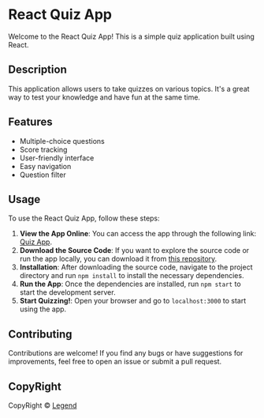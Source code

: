 # React Quiz App

Welcome to the React Quiz App! This is a simple quiz application built using React.

## Description

This application allows users to take quizzes on various topics. It's a great way to test your knowledge and have fun at the same time.

## Features

- Multiple-choice questions
- Score tracking
- User-friendly interface
- Easy navigation
- Question filter

## Usage

To use the React Quiz App, follow these steps:

1. **View the App Online**: You can access the app through the following link: [Quiz App](https://legends-react-quiz.vercel.app/).
2. **Download the Source Code**: If you want to explore the source code or run the app locally, you can download it from [this repository](https://github.com/legend4tech/legends_react_quiz).
3. **Installation**: After downloading the source code, navigate to the project directory and run `npm install` to install the necessary dependencies.
4. **Run the App**: Once the dependencies are installed, run `npm start` to start the development server.
5. **Start Quizzing!**: Open your browser and go to `localhost:3000` to start using the app.

## Contributing

Contributions are welcome! If you find any bugs or have suggestions for improvements, feel free to open an issue or submit a pull request.

## CopyRight

CopyRight &copy; [Legend](https://github.com/legend4tech)
